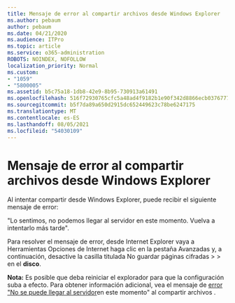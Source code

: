 ```yaml
---
title: Mensaje de error al compartir archivos desde Windows Explorer
ms.author: pebaum
author: pebaum
ms.date: 04/21/2020
ms.audience: ITPro
ms.topic: article
ms.service: o365-administration
ROBOTS: NOINDEX, NOFOLLOW
localization_priority: Normal
ms.custom:
- "1059"
- "5800005"
ms.assetid: b5c75a18-1db8-42e9-8b95-730913a61491
ms.openlocfilehash: 516f72930765cfc5a48ad4f9182b1e90f342d8866ecb03767772f47676911d2e
ms.sourcegitcommit: b5f7da89a650d2915dc652449623c78be6247175
ms.translationtype: MT
ms.contentlocale: es-ES
ms.lasthandoff: 08/05/2021
ms.locfileid: "54030109"
---
```

# <a name="error-message-when-sharing-files-from-windows-explorer"></a>Mensaje de error al compartir archivos desde Windows Explorer

Al intentar compartir desde Windows Explorer, puede recibir el siguiente mensaje de error:
  
"Lo sentimos, no podemos llegar al servidor en este momento. Vuelva a intentarlo más tarde".
  
Para resolver el mensaje de  error, desde Internet Explorer vaya a Herramientas Opciones de Internet haga clic en la pestaña Avanzadas y, a continuación, desactive la casilla titulada No guardar páginas cifradas \>  \> en el **disco**. 
  
 **Nota:** Es posible que deba reiniciar el explorador para que la configuración suba a efecto. Para obtener información adicional, vea el mensaje de [error "No se puede llegar al servidor](https://go.microsoft.com/fwlink/?linkid=2022914)en este momento" al compartir archivos .
  